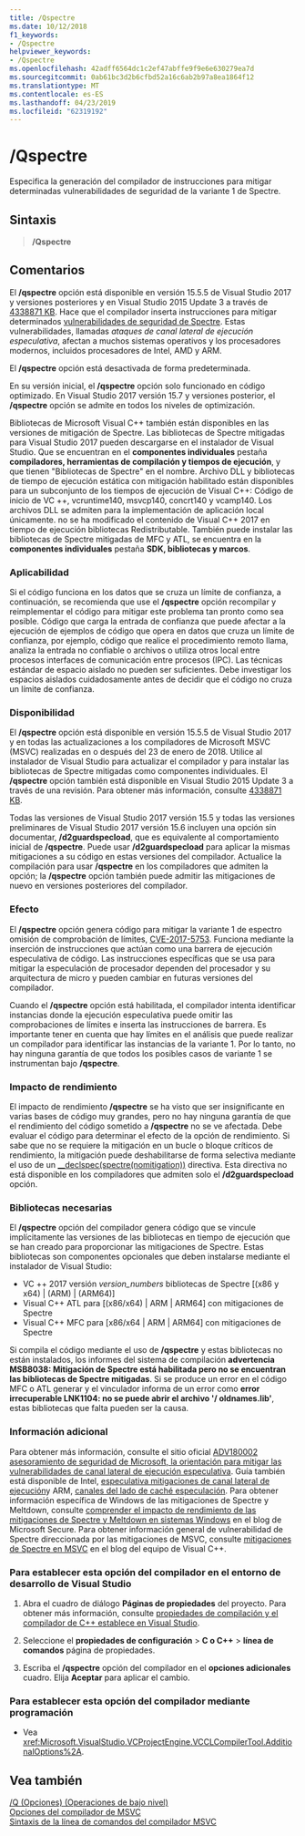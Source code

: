 ```yaml
---
title: /Qspectre
ms.date: 10/12/2018
f1_keywords:
- /Qspectre
helpviewer_keywords:
- /Qspectre
ms.openlocfilehash: 42adff6564dc1c2ef47abffe9f9e6e630279ea7d
ms.sourcegitcommit: 0ab61bc3d2b6cfbd52a16c6ab2b97a8ea1864f12
ms.translationtype: MT
ms.contentlocale: es-ES
ms.lasthandoff: 04/23/2019
ms.locfileid: "62319192"
---
```

# <a name="qspectre"></a>/Qspectre

Especifica la generación del compilador de instrucciones para mitigar determinadas vulnerabilidades de seguridad de la variante 1 de Spectre.

## <a name="syntax"></a>Sintaxis

> **/Qspectre**

## <a name="remarks"></a>Comentarios

El **/qspectre** opción está disponible en versión 15.5.5 de Visual Studio 2017 y versiones posteriores y en Visual Studio 2015 Update 3 a través de [4338871 KB](https://support.microsoft.com/help/4338871/visual-studio-2015-update-3-spectre-variant-1-toolset-qspectre). Hace que el compilador inserta instrucciones para mitigar determinados [vulnerabilidades de seguridad de Spectre](https://spectreattack.com/spectre.pdf). Estas vulnerabilidades, llamadas *ataques de canal lateral de ejecución especulativa*, afectan a muchos sistemas operativos y los procesadores modernos, incluidos procesadores de Intel, AMD y ARM.

El **/qspectre** opción está desactivada de forma predeterminada.

En su versión inicial, el **/qspectre** opción solo funcionado en código optimizado. En Visual Studio 2017 versión 15.7 y versiones posterior, el **/qspectre** opción se admite en todos los niveles de optimización.

Bibliotecas de Microsoft Visual C++ también están disponibles en las versiones de mitigación de Spectre. Las bibliotecas de Spectre mitigadas para Visual Studio 2017 pueden descargarse en el instalador de Visual Studio. Que se encuentran en el **componentes individuales** pestaña **compiladores, herramientas de compilación y tiempos de ejecución**, y que tienen "Bibliotecas de Spectre" en el nombre. Archivo DLL y bibliotecas de tiempo de ejecución estática con mitigación habilitado están disponibles para un subconjunto de los tiempos de ejecución de Visual C++: Código de inicio de VC ++, vcruntime140, msvcp140, concrt140 y vcamp140. Los archivos DLL se admiten para la implementación de aplicación local únicamente. no se ha modificado el contenido de Visual C++ 2017 en tiempo de ejecución bibliotecas Redistributable. También puede instalar las bibliotecas de Spectre mitigadas de MFC y ATL, se encuentra en la **componentes individuales** pestaña **SDK, bibliotecas y marcos**.

### <a name="applicability"></a>Aplicabilidad

Si el código funciona en los datos que se cruza un límite de confianza, a continuación, se recomienda que use el **/qspectre** opción recompilar y reimplementar el código para mitigar este problema tan pronto como sea posible. Código que carga la entrada de confianza que puede afectar a la ejecución de ejemplos de código que opera en datos que cruza un límite de confianza, por ejemplo, código que realice el procedimiento remoto llama, analiza la entrada no confiable o archivos o utiliza otros local entre procesos interfaces de comunicación entre procesos (IPC). Las técnicas estándar de espacio aislado no pueden ser suficientes. Debe investigar los espacios aislados cuidadosamente antes de decidir que el código no cruza un límite de confianza.

### <a name="availability"></a>Disponibilidad

El **/qspectre** opción está disponible en versión 15.5.5 de Visual Studio 2017 y en todas las actualizaciones a los compiladores de Microsoft MSVC (MSVC) realizadas en o después del 23 de enero de 2018. Utilice al instalador de Visual Studio para actualizar el compilador y para instalar las bibliotecas de Spectre mitigadas como componentes individuales. El **/qspectre** opción también está disponible en Visual Studio 2015 Update 3 a través de una revisión. Para obtener más información, consulte [4338871 KB](https://support.microsoft.com/help/4338871).

Todas las versiones de Visual Studio 2017 versión 15.5 y todas las versiones preliminares de Visual Studio 2017 versión 15.6 incluyen una opción sin documentar, **/d2guardspecload**, que es equivalente al comportamiento inicial de   **/qspectre**. Puede usar **/d2guardspecload** para aplicar la mismas mitigaciones a su código en estas versiones del compilador. Actualice la compilación para usar **/qspectre** en los compiladores que admiten la opción; la **/qspectre** opción también puede admitir las mitigaciones de nuevo en versiones posteriores del compilador.

### <a name="effect"></a>Efecto

El **/qspectre** opción genera código para mitigar la variante 1 de espectro omisión de comprobación de límites, [CVE-2017-5753](https://nvd.nist.gov/vuln/detail/CVE-2017-5753). Funciona mediante la inserción de instrucciones que actúan como una barrera de ejecución especulativa de código. Las instrucciones específicas que se usa para mitigar la especulación de procesador dependen del procesador y su arquitectura de micro y pueden cambiar en futuras versiones del compilador.

Cuando el **/qspectre** opción está habilitada, el compilador intenta identificar instancias donde la ejecución especulativa puede omitir las comprobaciones de límites e inserta las instrucciones de barrera. Es importante tener en cuenta que hay límites en el análisis que puede realizar un compilador para identificar las instancias de la variante 1. Por lo tanto, no hay ninguna garantía de que todos los posibles casos de variante 1 se instrumentan bajo **/qspectre**.

### <a name="performance-impact"></a>Impacto de rendimiento

El impacto de rendimiento **/qspectre** se ha visto que ser insignificante en varias bases de código muy grandes, pero no hay ninguna garantía de que el rendimiento del código sometido a **/qspectre** no se ve afectada. Debe evaluar el código para determinar el efecto de la opción de rendimiento. Si sabe que no se requiere la mitigación en un bucle o bloque críticos de rendimiento, la mitigación puede deshabilitarse de forma selectiva mediante el uso de un [__declspec(spectre(nomitigation))](../../cpp/spectre.md) directiva. Esta directiva no está disponible en los compiladores que admiten solo el **/d2guardspecload** opción.

### <a name="required-libraries"></a>Bibliotecas necesarias

El **/qspectre** opción del compilador genera código que se vincule implícitamente las versiones de las bibliotecas en tiempo de ejecución que se han creado para proporcionar las mitigaciones de Spectre. Estas bibliotecas son componentes opcionales que deben instalarse mediante el instalador de Visual Studio:

- VC ++ 2017 versión *version_numbers* bibliotecas de Spectre \[(x86 y x64) | (ARM) | (ARM64)]
- Visual C++ ATL para \[(x86/x64) | ARM | ARM64] con mitigaciones de Spectre
- Visual C++ MFC para \[x86/x64 | ARM | ARM64] con mitigaciones de Spectre

Si compila el código mediante el uso de **/qspectre** y estas bibliotecas no están instalados, los informes del sistema de compilación **advertencia MSB8038: Mitigación de Spectre está habilitada pero no se encuentran las bibliotecas de Spectre mitigadas**. Si se produce un error en el código MFC o ATL generar y el vinculador informa de un error como **error irrecuperable LNK1104: no se puede abrir el archivo '/ oldnames.lib'**, estas bibliotecas que falta pueden ser la causa.

### <a name="additional-information"></a>Información adicional

Para obtener más información, consulte el sitio oficial [ADV180002 asesoramiento de seguridad de Microsoft, la orientación para mitigar las vulnerabilidades de canal lateral de ejecución especulativa](https://portal.msrc.microsoft.com/en-US/security-guidance/advisory/ADV180002). Guía también está disponible de Intel, [especulativa mitigaciones de canal lateral de ejecución](https://software.intel.com/sites/default/files/managed/c5/63/336996-Speculative-Execution-Side-Channel-Mitigations.pdf)y ARM, [canales del lado de caché especulación](https://developer.arm.com/-/media/Files/pdf/Cache_Speculation_Side-channels.pdf). Para obtener información específica de Windows de las mitigaciones de Spectre y Meltdown, consulte [comprender el impacto de rendimiento de las mitigaciones de Spectre y Meltdown en sistemas Windows](https://cloudblogs.microsoft.com/microsoftsecure/2018/01/09/understanding-the-performance-impact-of-spectre-and-meltdown-mitigations-on-windows-systems/) en el blog de Microsoft Secure. Para obtener información general de vulnerabilidad de Spectre direccionada por las mitigaciones de MSVC, consulte [mitigaciones de Spectre en MSVC](https://blogs.msdn.microsoft.com/vcblog/2018/01/15/spectre-mitigations-in-msvc./) en el blog del equipo de Visual C++.

### <a name="to-set-this-compiler-option-in-the-visual-studio-development-environment"></a>Para establecer esta opción del compilador en el entorno de desarrollo de Visual Studio

1. Abra el cuadro de diálogo **Páginas de propiedades** del proyecto. Para obtener más información, consulte [propiedades de compilación y el compilador de C++ establece en Visual Studio](../working-with-project-properties.md).

1. Seleccione el **propiedades de configuración** > **C o C++** > **línea de comandos** página de propiedades.

1. Escriba el **/qspectre** opción del compilador en el **opciones adicionales** cuadro. Elija **Aceptar** para aplicar el cambio.

### <a name="to-set-this-compiler-option-programmatically"></a>Para establecer esta opción del compilador mediante programación

- Vea <xref:Microsoft.VisualStudio.VCProjectEngine.VCCLCompilerTool.AdditionalOptions%2A>.

## <a name="see-also"></a>Vea también

[/Q (Opciones) (Operaciones de bajo nivel)](q-options-low-level-operations.md)<br/>
[Opciones del compilador de MSVC](compiler-options.md)<br/>
[Sintaxis de la línea de comandos del compilador MSVC](compiler-command-line-syntax.md)
